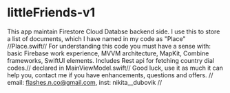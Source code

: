 # littleFriends-v1

This app maintain Firestore Cloud Databse backend side. 
I use this to store a list of documents, which I have named in my code as "Place" //Place.swift// 
For understanding this code you must have a sense with: basic Firebase work experience, MVVM architecture, MapKit, Combine frameworks, SwiftUI elements.
Includes Rest api for fetching country dial codes.// declared in MainViewModel.swift//
Good luck, use it as much it can help you, contact me if you have enhancements, questions and offers. // email: flashes.n.co@gmail.com, inst: nikita__dubovik //
